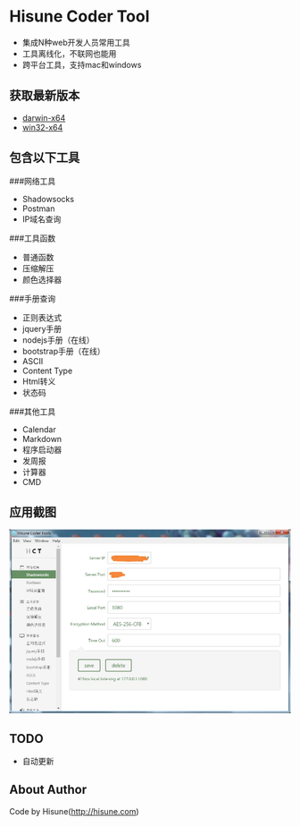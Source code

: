 # Hisune Coder Tool
* 集成N种web开发人员常用工具
* 工具离线化，不联网也能用
* 跨平台工具，支持mac和windows

## 获取最新版本
* [darwin-x64](https://raw.githubusercontent.com/hisune/images/master/hct-darwin-x64.zip)
* [win32-x64](https://raw.githubusercontent.com/hisune/images/master/hct-win32-x64.zip)

## 包含以下工具
###网络工具
* Shadowsocks
* Postman
* IP域名查询

###工具函数
* 普通函数
* 压缩解压
* 颜色选择器

###手册查询
* 正则表达式
* jquery手册
* nodejs手册（在线）
* bootstrap手册（在线）
* ASCII
* Content Type
* Html转义
* 状态码

###其他工具
* Calendar
* Markdown
* 程序启动器
* 发周报
* 计算器
* CMD

## 应用截图
![](https://raw.githubusercontent.com/hisune/images/master/screen-hct.jpg)

## TODO
* 自动更新

## About Author
Code by Hisune(http://hisune.com)

